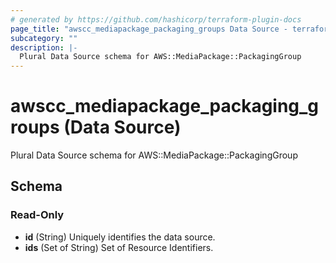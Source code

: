```yaml
---
# generated by https://github.com/hashicorp/terraform-plugin-docs
page_title: "awscc_mediapackage_packaging_groups Data Source - terraform-provider-awscc"
subcategory: ""
description: |-
  Plural Data Source schema for AWS::MediaPackage::PackagingGroup
---
```


# awscc_mediapackage_packaging_groups (Data Source)

Plural Data Source schema for AWS::MediaPackage::PackagingGroup



<!-- schema generated by tfplugindocs -->
## Schema

### Read-Only

- **id** (String) Uniquely identifies the data source.
- **ids** (Set of String) Set of Resource Identifiers.



